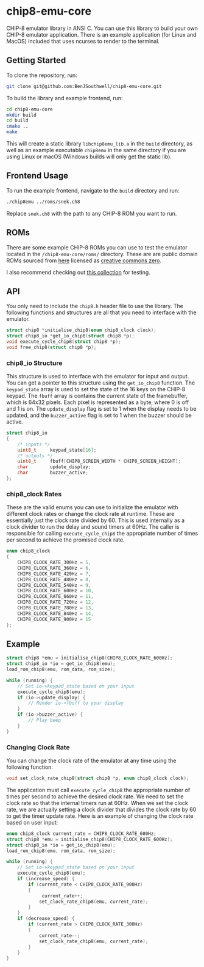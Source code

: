 # chip8-emu-core

CHIP-8 emulator library in ANSI C. You can use this library to build your own CHIP-8 emulator application. There is an example application (for Linux and MacOS) included that uses ncurses to render to the terminal.

## Getting Started
To clone the repository, run:

```bash
git clone git@github.com:BenJSouthwell/chip8-emu-core.git
```
To build the library and example frontend, run:

```bash
cd chip8-emu-core
mkdir build
cd build
cmake ..
make
```
This will create a static library `libchip8emu_lib.a` in the `build` directory, as well as an example executable `chip8emu` in the same directory if you are using Linux or macOS (Windows builds will only get the static lib).

## Frontend Usage
To run the example frontend, navigate to the `build` directory and run:

```bash
./chip8emu ../roms/snek.ch8
```
Replace `snek.ch8` with the path to any CHIP-8 ROM you want to run.

## ROMs
There are some example CHIP-8 ROMs you can use to test the emulator located in the `/chip8-emu-core/roms/` directory. These are are public domain ROMs sourced from [here](https://johnearnest.github.io/chip8Archive/?sort=platform#chip8) licensed as [creative commons zero](https://creativecommons.org/public-domain/cc0/).

I also recommend checking out [this collection](https://github.com/Timendus/chip8-test-suite) for testing.

## API
You only need to include the `chip8.h` header file to use the library. The following functions and structures are all that you need to interface with the emulator.

```c
struct chip8 *initialise_chip8(enum chip8_clock clock);
struct chip8_io *get_io_chip8(struct chip8 *p);
void execute_cycle_chip8(struct chip8 *p);
void free_chip8(struct chip8 *p);
```
### chip8_io Structure
This structure is used to interface with the emulator for input and output. You can get a pointer to this structure using the `get_io_chip8` function. The `keypad_state` array is used to set the state of the 16 keys on the CHIP-8 keypad. The `fbuff` array is contains the current state of the framebuffer, which is 64x32 pixels. Each pixel is represented as a byte, where 0 is off and 1 is on. The `update_display` flag is set to 1 when the display needs to be updated, and the `buzzer_active` flag is set to 1 when the buzzer should be active.
```c
struct chip8_io
{
    /* inputs */
    uint8_t     keypad_state[16];
    /* outputs */
    uint8_t     fbuff[CHIP8_SCREEN_WIDTH * CHIP8_SCREEN_HEIGHT];
    char        update_display;
    char        buzzer_active;            
};
```

### chip8_clock Rates
These are the valid enums you can use to initialize the emulator with different clock rates or change the clock rate at runtime. These are essentially just the clock rate divided by 60. This is used internally as a clock divider to run the delay and sound timers at 60Hz. The caller is responsible for calling `execute_cycle_chip8` the appropriate number of times per second to achieve the promised clock rate.
```c
enum chip8_clock
{
    CHIP8_CLOCK_RATE_300Hz = 5,
    CHIP8_CLOCK_RATE_360Hz = 6,
    CHIP8_CLOCK_RATE_420Hz = 7,
    CHIP8_CLOCK_RATE_480Hz = 8,
    CHIP8_CLOCK_RATE_540Hz = 9,
    CHIP8_CLOCK_RATE_600Hz = 10,
    CHIP8_CLOCK_RATE_660Hz = 11,
    CHIP8_CLOCK_RATE_720Hz = 12,
    CHIP8_CLOCK_RATE_780Hz = 13,
    CHIP8_CLOCK_RATE_840Hz = 14,
    CHIP8_CLOCK_RATE_900Hz = 15
};
```

## Example

```c
struct chip8 *emu = initialise_chip8(CHIP8_CLOCK_RATE_600Hz);
struct chip8_io *io = get_io_chip8(emu);
load_rom_chip8(emu, rom_data, rom_size);

while (running) {
    // Set io->keypad_state based on your input
    execute_cycle_chip8(emu);
    if (io->update_display) {
        // Render io->fbuff to your display
    }
    if (io->buzzer_active) {
        // Play beep
    }
}
```

### Changing Clock Rate
You can change the clock rate of the emulator at any time using the following function:
```c
void set_clock_rate_chip8(struct chip8 *p, enum chip8_clock clock);
```
The application must call `execute_cycle_chip8` the appropriate number of times per second to achieve the desired clock rate. We need to set the clock rate so that the internal timers run at 60Hz. When we set the clock rate, we are actually setting a clock divider that divides the clock rate by 60 to get the timer update rate. Here is an example of changing the clock rate based on user input:
```c
enum chip8_clock current_rate = CHIP8_CLOCK_RATE_600Hz;
struct chip8 *emu = initialise_chip8(CHIP8_CLOCK_RATE_600Hz);
struct chip8_io *io = get_io_chip8(emu);
load_rom_chip8(emu, rom_data, rom_size);

while (running) {
    // Set io->keypad_state based on your input
    execute_cycle_chip8(emu);
    if (increase_speed) {
        if (current_rate < CHIP8_CLOCK_RATE_900Hz)
        {
             current_rate++;
            set_clock_rate_chip8(emu, current_rate);
        }
    }
    if (decrease_speed) {
        if (current_rate > CHIP8_CLOCK_RATE_300Hz)
        {
            current_rate--;
            set_clock_rate_chip8(emu, current_rate);
        }
    }
}
```

